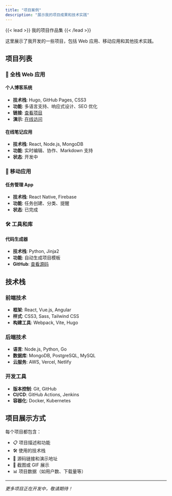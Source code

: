 ```yaml
---
title: "项目案例"
description: "展示我的项目成果和技术实践"
---
```


{{< lead >}}
我的项目作品集
{{< /lead >}}

这里展示了我开发的一些项目，包括 Web 应用、移动应用和其他技术实践。

## 项目列表

### 🚀 全栈 Web 应用

#### 个人博客系统
- **技术栈**: Hugo, GitHub Pages, CSS3
- **功能**: 多语言支持、响应式设计、SEO 优化
- **链接**: [查看项目](https://github.com/arkin-developer/blog)
- **演示**: [在线访问](https://arkin-developer.github.io/blog)

#### 在线笔记应用
- **技术栈**: React, Node.js, MongoDB
- **功能**: 实时编辑、协作、Markdown 支持
- **状态**: 开发中

### 📱 移动应用

#### 任务管理 App
- **技术栈**: React Native, Firebase
- **功能**: 任务创建、分类、提醒
- **状态**: 已完成

### 🛠️ 工具和库

#### 代码生成器
- **技术栈**: Python, Jinja2
- **功能**: 自动生成项目模板
- **GitHub**: [查看源码](https://github.com/yourusername/code-generator)

## 技术栈

### 前端技术
- **框架**: React, Vue.js, Angular
- **样式**: CSS3, Sass, Tailwind CSS
- **构建工具**: Webpack, Vite, Hugo

### 后端技术
- **语言**: Node.js, Python, Go
- **数据库**: MongoDB, PostgreSQL, MySQL
- **云服务**: AWS, Vercel, Netlify

### 开发工具
- **版本控制**: Git, GitHub
- **CI/CD**: GitHub Actions, Jenkins
- **容器化**: Docker, Kubernetes

## 项目展示方式

每个项目都包含：
- 📋 项目描述和功能
- 🛠️ 使用的技术栈
- 🔗 源码链接和演示地址
- 📱 截图或 GIF 展示
- 📊 项目数据（如用户数、下载量等）

---

*更多项目正在开发中，敬请期待！*
